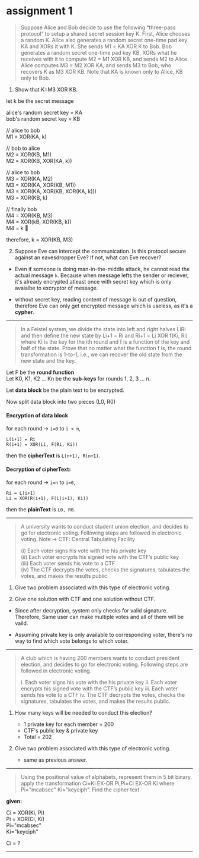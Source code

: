 #	assignment 1

> 	Suppose Alice and Bob decide to use the following “three-pass protocol” to setup a shared secret session key K. First, Alice chooses a random K. Alice also generates a random secret one-time pad key KA and XORs it with K. She sends M1 = KA XOR K to Bob. Bob generates a random secret one-time pad key KB, XORs what he receives with it to compute M2 = M1 XOR KB, and sends M2 to Alice. Alice computes M3 = M2 XOR KA, and sends M3 to Bob, who recovers K as M3 XOR KB. Note that KA is known only to Alice, KB only to Bob.

1.	Show that K=M3 XOR KB.

let k be the secret message  

alice's random secret key = KA  
bob's random secret key = KB  

//	alice to bob  
M1 = XOR(KA, k)  

//	bob to alice  
M2 = XOR(KB, M1)  
M2 = XOR(KB, XOR(KA, k))  

//	alice to bob  
M3 = XOR(KA, M2)  
M3 = XOR(KA, XOR(KB, M1))  
M3 = XOR(KA, XOR(KB, XOR(KA, k)))   
M3 = XOR(KB, k)  

//	finally bob  
M4 = XOR(KB, M3)  
M4 = XOR(kB, XOR(KB, k))  
M4 = k 🥳  

therefore, k = XOR(KB, M3)

2.	Suppose Eve can intercept the communication. Is this protocol secure against an eavesdropper Eve? If not, what can Eve recover?

*	Even if someone is doing man-in-the-middle attack, he cannot read the actual message `k`. Because when message lefts the sender or reciever, it's already encrypted atleast once with secret key which is only avaialbe to excryptor of message.   

*	without secret key, reading content of message is out of question, therefore Eve can only get encrypted message which is useless, as it's a **cypher**.   


---


>	In a Feistel system, we divide the state into left and right halves LiRi and then define the new state by Li+1 = Ri and Ri+1 = Li XOR f(Ki, Ri) where Ki is the key for the ith round and f is a function of the key and half of the state. Prove that no matter what the function f is, the round transformation is 1-to-1, i.e., we can recover the old state from the new state and the key.

Let F be the **round function**  
Let K0, K1, K2 ... Kn  be the **sub-keys** for rounds 1, 2, 3 ... n.   
  
Let **data block** be the plain text to be encrypted.  

Now split data block into two pieces (L0, R0)  

####	Encryption of data block  
  
for each round -> `i=0` to `i < n`,   

```
L(i+1) = Ri
R(i+1) = XOR(Li, F(Ri, Ki))
```
then the **cipherText** is `L(n+1), R(n+1)`.   

####	Decryption of cipherText:   

for each round -> `i=n` to `i=0`,   

```
Ri = L(i+1)
Li = XOR(R(i+1), F(L(i+1), Ki))
```

then the **plainText** is `L0, R0`.   

---

>	A university wants to conduct student union election, and decides to go for electronic voting. Following steps are followed in electronic voting.
>	Note -> CTF: Central Tabulating Facility
>	
>	(i)	 	Each voter signs his vote with the his private key  
>	(ii) 	Each voter encrypts his signed vote with the CTF’s public key  
>	(iii)	Each voter sends his vote to a CTF  
>	(iv) 	The CTF decrypts the votes, checks the signatures, tabulates the votes, and makes the results public


1. 	Give two problem associated with this type of electronic voting.  

2.	Give one solution with CTF and one solution without CTF.  


*	Since after decryption, system only checks for valid signature. Therefore, Same user can make multiple votes and all of them will be vaild.   

*	Assuming private key is only available to corresponding voter, there's no way to find which vote belongs to which voter.   

---

>	A club which is having 200 members wants to conduct president election, and decides to go for electronic voting. Following steps are followed in electronic voting.
>	
>	i. Each voter signs his vote with the his private key
>	ii. Each voter encrypts his signed vote with the CTF’s public key
>	iii. Each voter sends his vote to a CTF
>	iv. The CTF decrypts the votes, checks the signatures, tabulates the votes, and makes the results public.


1.	How many keys will be needed to conduct this election?

	*	1 private key for each member = 200
	*	CTF's public key & private key
	*	Total = 202

2.	Give two problem associated with this type of electronic voting.

	*	same as previous answer.

---

>	Using the positional value of alphabets, represent them in 5 bit binary. apply the transformation Ci=Ki EX-OR Pi,Pi=Ci EX-OR Ki where Pi="mcabsec" Ki="keyciph". Find the cipher text

**given:**   

Ci = XOR(Ki, Pi)   
Pi = XOR(Ci, Ki)   
Pi="mcabsec"   
Ki="keyciph"	

Ci = ?


----

















